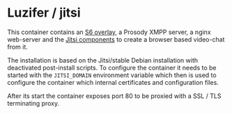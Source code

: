 # Luzifer / jitsi

This container contains an [S6 overlay](https://github.com/just-containers/s6-overlay), a Prosody XMPP server, a nginx web-server and the [Jitsi components](https://jitsi.org/) to create a browser based video-chat from it.

The installation is based on the Jitsi/stable Debian installation with deactivated post-install scripts. To configure the container it needs to be started with the `JITSI_DOMAIN` environment variable which then is used to configure the container which internal certificates and configuration files.

After its start the container exposes port 80 to be proxied with a SSL / TLS terminating proxy.
